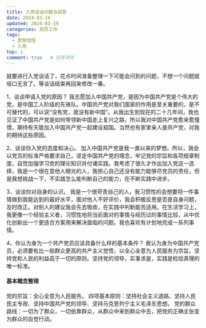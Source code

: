 ```yaml
---
title: 入党谈话问题与回答
date: 2024-03-19
updated: 2024-03-19
categories: 党员工作
tags:
  - 思想觉悟
  - 入党
top: 1
comment: true	# 打开评论
---
```


 就要进行入党谈话了，花点时间准备整理一下可能会问到的问题，不想一个问题就哑口无言了。等谈话结束再回来修改一番。

 1、谈谈申请入党的原因？
 我志愿加入中国共产党，是因为中国共产党是个伟大的党，是中国工人阶级的先锋队。中国共产党对我们国家的作用是至关重要的，是不可替代的，可以说“没有党，就没有新中国”。从我出生到现在的二十几年间，我也见证了中国共产党是如何带领新中国走上复兴之路，所以我对中国共产党愈来愈憧憬，期待有天能加入中国共产党一起建设祖国。当然也有家里亲人是共产党，对我的期待这些原因。

 2、谈谈你入党的态度和决心。
加入中国共产党是我一直以来的梦想。所以，我会以党员的标准严格要求自己，坚定中国共产党的理念，牢记党的宗旨和各项规章制度，自觉加强学习党的理论知识并付诸实践。我考虑了很久才作出加入党这一选择，我是一个很在意他人眼光的人，我担心自己还没有能力能够尽党员的责任，但是我想挑战一下，不实践怎么能判断自己的能力，在不断实践中进步。

3、谈谈你对自身的认识。
我是一个很苛责自己的人，我习惯性的会想要将一件事情做到我能达到的最好水平，面对他人不好评价，我会积极反思是否是自身问题，及时改正。对别人的建议我会先去吸收，在实践中判断能否适用。在生活学习上，我更像一个经验主义者，习惯性地将当前面对的事情与经历过的事情比较，从中优化创新出一个更适合方案用来解决面临的问题。我也喜欢有计划地完成一系列事情。

4、你认为身为一个共产党员应该具备什么样的基本条件？
我认为身为中国共产党员，必须要有比一般群众更高的共产主义觉悟，以全心全意为人民服务为宗旨，坚持党和人民的利益高于一切的原则。坚持党的领导，实事求是，实践是检验真理的唯一标准。

#### 基本概念整理
党的宗旨：全心全意为人民服务。
四项基本原则：坚持社会主义道路、坚持人民民主专政、坚持中国共产党的领导、坚持马克思列宁主义毛泽东思想。
党的群众路线：一切为了群众，一切依靠群众，从群众中来到群众中去，把党的正确主张变为群众的自觉行动。